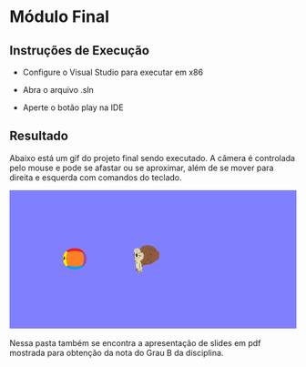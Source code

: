 # Módulo Final

## Instruções de Execução

- Configure o Visual Studio para executar em x86

- Abra o arquivo .sln

- Aperte o botão play na IDE

## Resultado

Abaixo está um gif do projeto final sendo executado. A câmera é controlada pelo mouse e pode se afastar ou se aproximar, além de se mover para direita e esquerda com comandos do teclado. 

![Modulo Final](modulo-final.gif)

Nessa pasta também se encontra a apresentação de slides em pdf mostrada para obtenção da nota do Grau B da disciplina.

